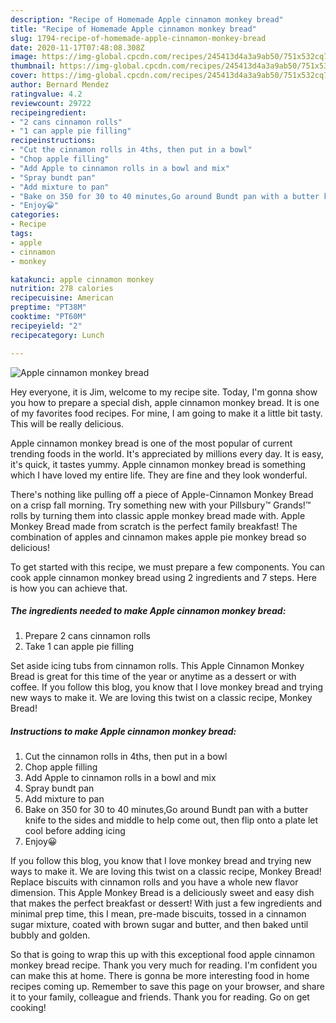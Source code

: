 ```yaml
---
description: "Recipe of Homemade Apple cinnamon monkey bread"
title: "Recipe of Homemade Apple cinnamon monkey bread"
slug: 1794-recipe-of-homemade-apple-cinnamon-monkey-bread
date: 2020-11-17T07:48:08.308Z
image: https://img-global.cpcdn.com/recipes/245413d4a3a9ab50/751x532cq70/apple-cinnamon-monkey-bread-recipe-main-photo.jpg
thumbnail: https://img-global.cpcdn.com/recipes/245413d4a3a9ab50/751x532cq70/apple-cinnamon-monkey-bread-recipe-main-photo.jpg
cover: https://img-global.cpcdn.com/recipes/245413d4a3a9ab50/751x532cq70/apple-cinnamon-monkey-bread-recipe-main-photo.jpg
author: Bernard Mendez
ratingvalue: 4.2
reviewcount: 29722
recipeingredient:
- "2 cans cinnamon rolls"
- "1 can apple pie filling"
recipeinstructions:
- "Cut the cinnamon rolls in 4ths, then put in a bowl"
- "Chop apple filling"
- "Add Apple to cinnamon rolls in a bowl and mix"
- "Spray bundt pan"
- "Add mixture to pan"
- "Bake on 350 for 30 to 40 minutes,Go around Bundt pan with a butter knife to the sides and middle to help come out, then flip onto a plate let cool before adding icing"
- "Enjoy😀"
categories:
- Recipe
tags:
- apple
- cinnamon
- monkey

katakunci: apple cinnamon monkey 
nutrition: 278 calories
recipecuisine: American
preptime: "PT38M"
cooktime: "PT60M"
recipeyield: "2"
recipecategory: Lunch

---
```



![Apple cinnamon monkey bread](https://img-global.cpcdn.com/recipes/245413d4a3a9ab50/751x532cq70/apple-cinnamon-monkey-bread-recipe-main-photo.jpg)

Hey everyone, it is Jim, welcome to my recipe site. Today, I'm gonna show you how to prepare a special dish, apple cinnamon monkey bread. It is one of my favorites food recipes. For mine, I am going to make it a little bit tasty. This will be really delicious.

Apple cinnamon monkey bread is one of the most popular of current trending foods in the world. It's appreciated by millions every day. It is easy, it's quick, it tastes yummy. Apple cinnamon monkey bread is something which I have loved my entire life. They are fine and they look wonderful.

There&#39;s nothing like pulling off a piece of Apple-Cinnamon Monkey Bread on a crisp fall morning. Try something new with your Pillsbury™ Grands!™ rolls by turning them into classic apple monkey bread made with. Apple Monkey Bread made from scratch is the perfect family breakfast! The combination of apples and cinnamon makes apple pie monkey bread so delicious!


To get started with this recipe, we must prepare a few components. You can cook apple cinnamon monkey bread using 2 ingredients and 7 steps. Here is how you can achieve that.

<!--inarticleads1-->

##### The ingredients needed to make Apple cinnamon monkey bread:

1. Prepare 2 cans cinnamon rolls
1. Take 1 can apple pie filling


Set aside icing tubs from cinnamon rolls. This Apple Cinnamon Monkey Bread is great for this time of the year or anytime as a dessert or with coffee. If you follow this blog, you know that I love monkey bread and trying new ways to make it. We are loving this twist on a classic recipe, Monkey Bread! 

<!--inarticleads2-->

##### Instructions to make Apple cinnamon monkey bread:

1. Cut the cinnamon rolls in 4ths, then put in a bowl
1. Chop apple filling
1. Add Apple to cinnamon rolls in a bowl and mix
1. Spray bundt pan
1. Add mixture to pan
1. Bake on 350 for 30 to 40 minutes,Go around Bundt pan with a butter knife to the sides and middle to help come out, then flip onto a plate let cool before adding icing
1. Enjoy😀


If you follow this blog, you know that I love monkey bread and trying new ways to make it. We are loving this twist on a classic recipe, Monkey Bread! Replace biscuits with cinnamon rolls and you have a whole new flavor dimension. This Apple Monkey Bread is a deliciously sweet and easy dish that makes the perfect breakfast or dessert! With just a few ingredients and minimal prep time, this I mean, pre-made biscuits, tossed in a cinnamon sugar mixture, coated with brown sugar and butter, and then baked until bubbly and golden. 

So that is going to wrap this up with this exceptional food apple cinnamon monkey bread recipe. Thank you very much for reading. I'm confident you can make this at home. There is gonna be more interesting food in home recipes coming up. Remember to save this page on your browser, and share it to your family, colleague and friends. Thank you for reading. Go on get cooking!
